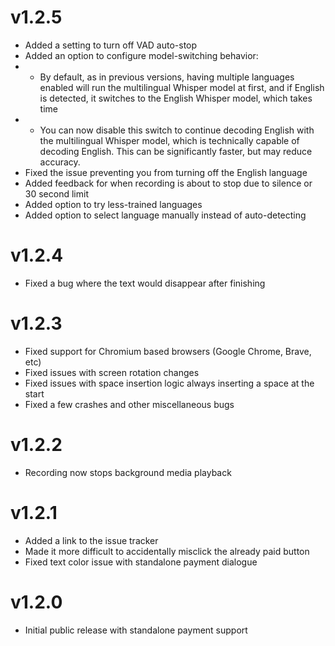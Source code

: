 # v1.2.5
* Added a setting to turn off VAD auto-stop 
* Added an option to configure model-switching behavior:
* * By default, as in previous versions, having multiple languages enabled will run the multilingual Whisper model at first, and if English is detected, it switches to the English Whisper model, which takes time
* * You can now disable this switch to continue decoding English with the multilingual Whisper model, which is technically capable of decoding English. This can be significantly faster, but may reduce accuracy.
* Fixed the issue preventing you from turning off the English language
* Added feedback for when recording is about to stop due to silence or 30 second limit
* Added option to try less-trained languages
* Added option to select language manually instead of auto-detecting

# v1.2.4
* Fixed a bug where the text would disappear after finishing

# v1.2.3
* Fixed support for Chromium based browsers (Google Chrome, Brave, etc)
* Fixed issues with screen rotation changes
* Fixed issues with space insertion logic always inserting a space at the start
* Fixed a few crashes and other miscellaneous bugs

# v1.2.2
* Recording now stops background media playback

# v1.2.1
* Added a link to the issue tracker
* Made it more difficult to accidentally misclick the already paid button
* Fixed text color issue with standalone payment dialogue

# v1.2.0
* Initial public release with standalone payment support